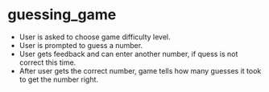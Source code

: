# guessing_game

- User is asked to choose game difficulty level.
- User is prompted to guess a number.
- User gets feedback and can enter another number, if quess is not correct this time.
- After user gets the correct number, game tells how many guesses it took to get the number right.
